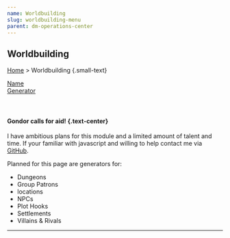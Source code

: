 ```yaml
---
name: Worldbuilding
slug: worldbuilding-menu
parent: dm-operations-center
---
```

## Worldbuilding
[Home](dm-operations-center) > Worldbuilding {.small-text}

<div class="menu-container">
    <a href="name-generator">Name<br/> Generator</a>
</div>

<br/>
<br/>

#### Gondor calls for aid! {.text-center}

I have ambitious plans for this module and a limited amount of talent and time. If your familiar with javascript and willing to help contact me via <a href="https://github.com/MrFarland">GitHub</a>.</p>

Planned for this page are generators for:
- Dungeons
- Group Patrons
- locations
- NPCs
- Plot Hooks
- Settlements
- Villains & Rivals

<hr/>